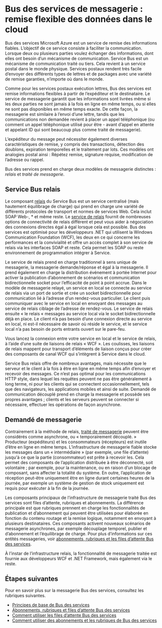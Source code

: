 <properties
    pageTitle="Vue d’ensemble de la messagerie Bus des services | Microsoft Azure"
    description="Service Bus messagerie : remise de données flexibles dans le cloud"
    services="service-bus"
    documentationCenter=".net"
    authors="sethmanheim"
    manager="timlt"
    editor=""/>

<tags
    ms.service="service-bus"
    ms.workload="na"
    ms.tgt_pltfrm="na"
    ms.devlang="multiple"
    ms.topic="get-started-article"
    ms.date="09/27/2016"
    ms.author="sethm"/>


# <a name="service-bus-messaging-flexible-data-delivery-in-the-cloud"></a>Bus des services de messagerie : remise flexible des données dans le cloud

Bus des services Microsoft Azure est un service de remise des informations fiables. L’objectif de ce service consiste à faciliter la communication. Lorsque deux ou plusieurs parties voulez échanger des informations, dont elles ont besoin d’un mécanisme de communication. Service Bus est un mécanisme de communication traité ou tiers. Cela revient à un service postal dans le monde physique. Services postaux rendent très facile d’envoyer des différents types de lettres et de packages avec une variété de remise garanties, n’importe où dans le monde.

Comme pour les services postaux exécution lettres, Bus des services est remise informations flexibles à partir de l’expéditeur et le destinataire. Le service de messagerie garantit que les informations sont livrées même si les deux parties ne sont jamais à la fois en ligne en même temps, ou si elles ne sont pas disponibles en même temps exacte. De cette façon, la messagerie est similaire à l’envoi d’une lettre, tandis que les communications non demandée revient à placer un appel téléphonique (ou comment un appel téléphonique utilisé pour être - avant d’appel en attente et appelant ID qui sont beaucoup plus comme traité de messagerie).

L’expéditeur du message peut nécessiter également diverses caractéristiques de remise, y compris des transactions, détection des doublons, expiration temporelles et le traitement par lots. Ces modèles ont analogies postal ainsi : Répétez remise, signature requise, modification de l’adresse ou rappel.

Bus des services prend en charge deux modèles de messagerie distinctes : *relais* et *traité de messagerie*.

## <a name="service-bus-relay"></a>Service Bus relais

Le composant [relais](../service-bus-relay/service-bus-relay-overview.md) du Service Bus est un service centralisé (mais hautement équilibrage de charge) qui prend en charge une variété de différents protocoles de transport et normes de services Web. Cela inclut SOAP Web-, * et même reste. Le [service de relais](../service-bus-relay/service-bus-dotnet-how-to-use-relay.md) fournit de nombreuses options de connectivité de relais différent et peut vous aider à négociation des connexions directes égal à égal lorsque cela est possible. Bus des services est optimisé pour les développeurs .NET qui utilisent la Windows Communication Foundation (WCF), les deux en ce qui concerne les performances et la convivialité et offre un accès complet à son service de relais via les interfaces SOAP et reste. Cela permet les SOAP ou reste environnement de programmation intégrer à Service.

Le service de relais prend en charge traditionnel à sens unique de messagerie, la messagerie demande/réponse et égal à la messagerie. Il prend également en charge la distribution événement à portée Internet pour activer la publication d’abonnement de scénarios et communication bidirectionnelle socket pour l’efficacité de point à point accrue. Dans le modèle de messagerie relayé, un service en local se connecte au service de relais via un port de sortie et crée un socket bidirectionnelle pour communication lié à l’adresse d’un rendez-vous particulier. Le client puis communiquer avec le service en local en envoyant des messages au service de relais ciblage de l’adresse de rendez-vous. Le service de relais ensuite « le relais « messages au service local via le socket bidirectionnelle déjà en place. Le client n’a pas besoin d’une connexion directe au service en local, ni est-il nécessaire de savoir où réside le service, et le service local n’a pas besoin de ports entrants ouvert sur le pare-feu.

Vous lancez la connexion entre votre service en local et le service de relais, à l’aide d’une suite de liaisons de relais « WCF ». Les coulisses, les liaisons de relais mappent pour transport d’éléments de liaison conçus pour créer des composants de canal WCF qui s’intègrent à Service dans le cloud.

Service Bus relais offre de nombreux avantages, mais nécessite que le serveur et le client à la fois à être en ligne en même temps afin d’envoyer et recevoir des messages. Ce n’est pas optimal pour les communications HTTP style, dans lequel les requêtes peuvent ne pas être généralement à long terme, ni pour les clients qui se connectent occasionnellement, tels que des navigateurs, les applications mobiles et ainsi de suite. Demandé de communication découplé prend en charge la messagerie et possède ses propres avantages ; clients et les serveurs peuvent se connecter si nécessaire, effectuer les opérations de façon asynchrone.

## <a name="brokered-messaging"></a>Demandé de messagerie

Contrairement à la méthode de relais, [traité de messagerie](service-bus-queues-topics-subscriptions.md) peuvent être considérés comme asynchrone, ou « temporairement découplé. » Producteur (expéditeurs) et les consommateurs (récepteurs) est inutile d’être en ligne en même temps. L’infrastructure de messagerie fiable stocke les messages dans un « intermédiaire » (par exemple, une file d’attente) jusqu'à ce que la partie (consommateur) est prête à recevoir les. Cela permet des composants de l’application distribuée à être déconnecté, soit volontaire ; par exemple, pour la maintenance, ou en raison d’un blocage de composant, sans affecter la totalité du système. En outre, l’application de réception peut-être uniquement être en ligne durant certaines heures de la journée, par exemple un système de gestion de stock uniquement est requis pour exécuter à la fin de la journée.

Les composants principaux de l’infrastructure de messagerie traité Bus des services sont files d’attente, rubriques et abonnements.  La différence principale est que rubriques prennent en charge les fonctionnalités de publication et d’abonnement qui peuvent être utilisées pour élaborée en fonction du contenu routage et la remise logique, notamment en envoyant à plusieurs destinataires. Ces composants activent nouveaux scénarios de messagerie asynchrones, par exemple découplage temporel, publier et d’abonnement et l’équilibrage de charge. Pour plus d’informations sur ces entités messageries, voir [abonnements, rubriques et les files d’attente Bus des services](service-bus-queues-topics-subscriptions.md).

À l’instar de l’infrastructure relais, la fonctionnalité de messagerie traitée est fournie aux développeurs WCF et .NET Framework, mais également via le reste.

## <a name="next-steps"></a>Étapes suivantes

Pour en savoir plus sur la messagerie Bus des services, consultez les rubriques suivantes.

- [Principes de base de Bus des services](service-bus-fundamentals-hybrid-solutions.md)
- [Abonnements, rubriques et files d’attente Bus des services](service-bus-queues-topics-subscriptions.md)
- [Comment utiliser les files d’attente Bus des services](service-bus-dotnet-get-started-with-queues.md)
- [Comment utiliser des abonnements et les rubriques de Bus des services](./service-bus-dotnet-how-to-use-topics-subscriptions.md)
 
